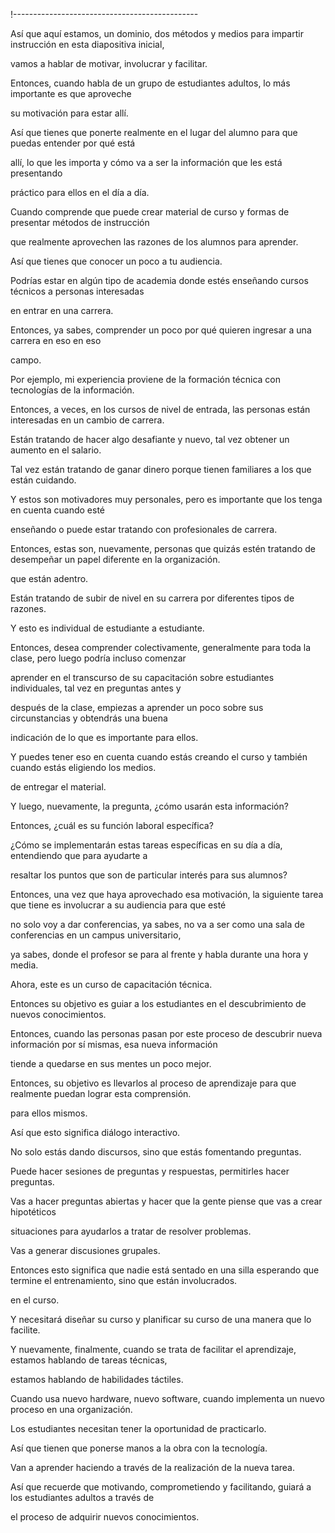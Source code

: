 !----------------------------------------------

Así que aquí estamos, un dominio, dos métodos y medios para impartir instrucción en esta diapositiva inicial,

vamos a hablar de motivar, involucrar y facilitar.

Entonces, cuando habla de un grupo de estudiantes adultos, lo más importante es que aproveche

su motivación para estar allí.

Así que tienes que ponerte realmente en el lugar del alumno para que puedas entender por qué está

allí, lo que les importa y cómo va a ser la información que les está presentando

práctico para ellos en el día a día.

Cuando comprende que puede crear material de curso y formas de presentar métodos de instrucción

que realmente aprovechen las razones de los alumnos para aprender.

Así que tienes que conocer un poco a tu audiencia.

Podrías estar en algún tipo de academia donde estés enseñando cursos técnicos a personas interesadas

en entrar en una carrera.

Entonces, ya sabes, comprender un poco por qué quieren ingresar a una carrera en eso en eso

campo.

Por ejemplo, mi experiencia proviene de la formación técnica con tecnologías de la información.

Entonces, a veces, en los cursos de nivel de entrada, las personas están interesadas en un cambio de carrera.

Están tratando de hacer algo desafiante y nuevo, tal vez obtener un aumento en el salario.

Tal vez están tratando de ganar dinero porque tienen familiares a los que están cuidando.

Y estos son motivadores muy personales, pero es importante que los tenga en cuenta cuando esté

enseñando o puede estar tratando con profesionales de carrera.

Entonces, estas son, nuevamente, personas que quizás estén tratando de desempeñar un papel diferente en la organización.

que están adentro.

Están tratando de subir de nivel en su carrera por diferentes tipos de razones.

Y esto es individual de estudiante a estudiante.

Entonces, desea comprender colectivamente, generalmente para toda la clase, pero luego podría incluso comenzar

aprender en el transcurso de su capacitación sobre estudiantes individuales, tal vez en preguntas antes y

después de la clase, empiezas a aprender un poco sobre sus circunstancias y obtendrás una buena

indicación de lo que es importante para ellos.

Y puedes tener eso en cuenta cuando estás creando el curso y también cuando estás eligiendo los medios.

de entregar el material.

Y luego, nuevamente, la pregunta, ¿cómo usarán esta información?

Entonces, ¿cuál es su función laboral específica?

¿Cómo se implementarán estas tareas específicas en su día a día, entendiendo que para ayudarte a

resaltar los puntos que son de particular interés para sus alumnos?

Entonces, una vez que haya aprovechado esa motivación, la siguiente tarea que tiene es involucrar a su audiencia para que esté

no solo voy a dar conferencias, ya sabes, no va a ser como una sala de conferencias en un campus universitario,

ya sabes, donde el profesor se para al frente y habla durante una hora y media.

Ahora, este es un curso de capacitación técnica.

Entonces su objetivo es guiar a los estudiantes en el descubrimiento de nuevos conocimientos.

Entonces, cuando las personas pasan por este proceso de descubrir nueva información por sí mismas, esa nueva información

tiende a quedarse en sus mentes un poco mejor.

Entonces, su objetivo es llevarlos al proceso de aprendizaje para que realmente puedan lograr esta comprensión.

para ellos mismos.

Así que esto significa diálogo interactivo.

No solo estás dando discursos, sino que estás fomentando preguntas.

Puede hacer sesiones de preguntas y respuestas, permitirles hacer preguntas.

Vas a hacer preguntas abiertas y hacer que la gente piense que vas a crear hipotéticos

situaciones para ayudarlos a tratar de resolver problemas.

Vas a generar discusiones grupales.

Entonces esto significa que nadie está sentado en una silla esperando que termine el entrenamiento, sino que están involucrados.

en el curso.

Y necesitará diseñar su curso y planificar su curso de una manera que lo facilite.

Y nuevamente, finalmente, cuando se trata de facilitar el aprendizaje, estamos hablando de tareas técnicas,

estamos hablando de habilidades táctiles.

Cuando usa nuevo hardware, nuevo software, cuando implementa un nuevo proceso en una organización.

Los estudiantes necesitan tener la oportunidad de practicarlo.

Así que tienen que ponerse manos a la obra con la tecnología.

Van a aprender haciendo a través de la realización de la nueva tarea.

Así que recuerde que motivando, comprometiendo y facilitando, guiará a los estudiantes adultos a través de

el proceso de adquirir nuevos conocimientos.